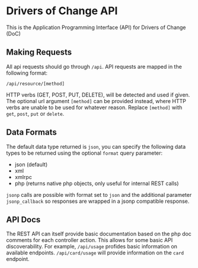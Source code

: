 Drivers of Change API
=====================

This is the Application Programming Interface (API) for Drivers of Change (DoC)

Making Requests
---------------

All api requests should go through `/api`. API requests are mapped in the following format:

```
/api/resource/[method]
```
HTTP verbs (GET, POST, PUT, DELETE), will be detected and used if given. The optional url argument `[method]` can be provided instead, where HTTP verbs are unable to be used for whatever reason. Replace `[method]` with `get`, `post`, `put` or `delete`.


Data Formats
------------

The default data type returned is `json`, you can specify the following data types to be returned using the optional `format` query parameter:

 * json (default)
 * xml
 * xmlrpc
 * php (returns native php objects, only useful for internal REST calls)
 
`jsonp` calls are possible with format set to `json` and the additional parameter `jsonp_callback` so responses are wrapped in a jsonp compatible response.

API Docs
--------

The REST API can itself provide basic documentation based on the php doc comments for each controller action. This allows for some basic API discoverability. For example, `/api/usage` profides basic information on available endpoints. `/api/card/usage` will provide information on the `card` endpoint.